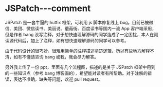 # JSPatch---comment
JSPatch 是一套牛逼的 hutfix 框架，可利用 js 脚本修复线上 bug，目前已被微信、美团、微信读书、美丽说、蘑菇街、百度读书等国内一流 App 客户端采用，但是作者 bang 没写注释，对于想快速理解源码的同学造成了一定困扰，本人在阅读源代码后，加上了注释，如有想快速理解源码的同学可以参考。

由于代码设计的很巧妙，很难用简单的注释描述清楚逻辑，所以有些地方解释不清，如有不懂请咨询 bang 或我，我会尽力解答。

另外我上传了一份 ppt，里面有几个流程图，描述的是关于 JSPatch 框架中用到的一些知识点（参考 bang 博客画的），希望能对读者有所帮助。对于注解的错误，表达不准确，缺失等问题，欢迎 pull request。
